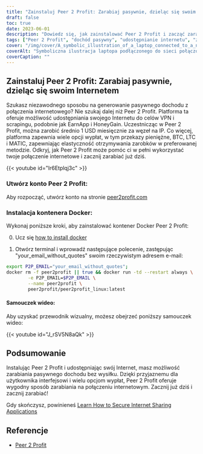 ```yaml
---
title: "Zainstaluj Peer 2 Profit: Zarabiaj pasywnie, dzieląc się swoim Internetem"
draft: false
toc: true
date: 2023-06-01
description: "Dowiedz się, jak zainstalować Peer 2 Profit i zacząć zarabiać pasywnie, udostępniając swoje połączenie internetowe do celów VPN i scrapingu, ze średnim miesięcznym zarobkiem w wysokości 1 USD za węzeł na IP."
tags: ["Peer 2 Profit", "dochód pasywny", "udostępnianie internetu", "zarabiać pieniądze", "VPN", "skrobanie", "zarabianie online", "opcje wypłaty", "przekazy pieniężne", "BTC", "LTC", "MATIC", "Kontener Docker", "samouczek instalacji", "połączenie internetowe", "zarobki", "zarabiać pieniądze", "dochód online", "monetyzacja internetu", "zarabianie w domu", "udostępnianie w sieci", "zarabianie przez internet", "zarabiać na udostępnianiu", "zarabiać bez wysiłku", "zwiększyć zarobki", "zarabiać na VPN", "zarabiać na skrobaniu", "zarabiać z Peer 2 Profit", "monetyzacja internetu", "Generowanie dochodu pasywnego", "zarabianie na udostępnianiu w sieci"]
cover: "/img/cover/A_symbolic_illustration_of_a_laptop_connected_to_a_network.png"
coverAlt: "Symboliczna ilustracja laptopa podłączonego do sieci połączonych węzłów, reprezentująca koncepcję udostępniania Internetu w celu generowania pasywnego dochodu."
coverCaption: ""
---
```


## Zainstaluj Peer 2 Profit: Zarabiaj pasywnie, dzieląc się swoim Internetem

Szukasz niezawodnego sposobu na generowanie pasywnego dochodu z połączenia internetowego? Nie szukaj dalej niż Peer 2 Profit. Platforma ta oferuje możliwość udostępniania swojego Internetu do celów VPN i scrapingu, podobnie jak EarnApp i HoneyGain. Uczestnicząc w Peer 2 Profit, można zarobić średnio 1 USD miesięcznie za węzeł na IP. Co więcej, platforma zapewnia wiele opcji wypłat, w tym przekazy pieniężne, BTC, LTC i MATIC, zapewniając elastyczność otrzymywania zarobków w preferowanej metodzie. Odkryj, jak Peer 2 Profit może pomóc ci w pełni wykorzystać twoje połączenie internetowe i zacznij zarabiać już dziś.

{{< youtube id="Ir6Etplqj3c" >}}

### Utwórz konto Peer 2 Profit:
Aby rozpocząć, utwórz konto na stronie [peer2profit.com](https://dashboard.peer2profit.app/register-with-referral/16538445386293aa3aaec4e?lang=en)

### Instalacja kontenera Docker:
Wykonaj poniższe kroki, aby zainstalować kontener Docker Peer 2 Profit:

0. Ucz się [how to install docker](https://simeononsecurity.ch/other/creating-profitable-low-powered-crypto-miners/#installing-docker)

1. Otwórz terminal i wprowadź następujące polecenie, zastępując "your_email_without_quotes" swoim rzeczywistym adresem e-mail:
```bash
export P2P_EMAIL="your_email_without_quotes";
docker rm -f peer2profit || true && docker run -td --restart always \
        -e P2P_EMAIL=$P2P_EMAIL \
        --name peer2profit \
        peer2profit/peer2profit_linux:latest
```

#### Samouczek wideo:
Aby uzyskać przewodnik wizualny, możesz obejrzeć poniższy samouczek wideo:

{{< youtube id="J_rSV5N8aQk" >}}

## Podsumowanie
Instalując Peer 2 Profit i udostępniając swój Internet, masz możliwość zarabiania pasywnego dochodu bez wysiłku. Dzięki przyjaznemu dla użytkownika interfejsowi i wielu opcjom wypłat, Peer 2 Profit oferuje wygodny sposób zarabiania na połączeniu internetowym. Zacznij już dziś i zacznij zarabiać!

Gdy skończysz, powinieneś [Learn How to Secure Internet Sharing Applications](https://simeononsecurity.ch/other/how-to-secure-internet-sharing-applications/)

## Referencje
- [Peer 2 Profit](https://dashboard.peer2profit.app/register-with-referral/16538445386293aa3aaec4e?lang=en)